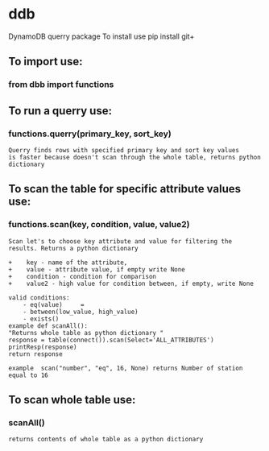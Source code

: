 # ddb
DynamoDB querry package
To install use pip install git+

## To import use:
### from dbb import functions

## To run  a querry use:
### functions.querry(primary_key, sort_key)

    Querry finds rows with specified primary key and sort key values
    is faster because doesn't scan through the whole table, returns python dictionary
    
## To scan the table for specific attribute values use:
### functions.scan(key, condition, value, value2)

    Scan let's to choose key attribute and value for filtering the results. Returns a python dictionary

    +    key - name of the attribute, 
    +    value - attribute value, if empty write None
    +    condition - condition for comparison
    +    value2 - high value for condition between, if empty, write None

    valid conditions:
        - eq(value)     =
        - between(low_value, high_value)
        - exists()
    example def scanAll():
    "Returns whole table as python dictionary "
    response = table(connect()).scan(Select='ALL_ATTRIBUTES')
    printResp(response)
    return response
    
	example  scan("number", "eq", 16, None) returns Number of station equal to 16 

## To scan whole table use:
### scanAll()

	returns contents of whole table as a python dictionary

	

